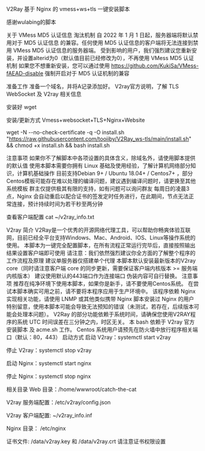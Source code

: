V2Ray 基于 Nginx 的 vmess+ws+tls 一键安装脚本

感谢wulabing的脚本

关于 VMess MD5 认证信息 淘汰机制
自 2022 年 1 月 1 日起，服务器端将默认禁用对于 MD5 认证信息 的兼容。任何使用 MD5 认证信息的客户端将无法连接到禁用 VMess MD5 认证信息的服务器端。
受到影响的用户，我们强烈建议您重新安装，并设置alterid为0（默认值目前已经修改为0），不再使用 VMess MD5 认证机制 如果您不想重新安装，您可以通过使用 https://github.com/KukiSa/VMess-fAEAD-disable 强制开启对于 MD5 认证机制的兼容

准备工作
准备一个域名，并将A记录添加好。
V2ray官方说明，了解 TLS WebSocket 及 V2ray 相关信息

安装好 wget

安装/更新方式
Vmess+websocket+TLS+Nginx+Website

wget -N --no-check-certificate -q -O install.sh "https://raw.githubusercontent.com/tooiiby/V2Ray_ws-tls/main/install.sh" && chmod +x install.sh && bash install.sh

注意事项
如果你不了解脚本中各项设置的具体含义，除域名外，请使用脚本提供的默认值
使用本脚本需要你拥有 Linux 基础及使用经验，了解计算机网络部分知识，计算机基础操作
目前支持Debian 9+ / Ubuntu 18.04+ / Centos7+ ，部分Centos模板可能存在难以处理的编译问题，建议遇到编译问题时，请更换至其他系统模板
群主仅提供极其有限的支持，如有问题可以询问群友
每周日的凌晨3点，Nginx 会自动重启以配合证书的签发定时任务进行，在此期间，节点无法正常连接，预计持续时间为若干秒至两分钟

查看客户端配置
cat ~/v2ray_info.txt

V2ray 简介
V2Ray是一个优秀的开源网络代理工具，可以帮助你畅爽体验互联网，目前已经全平台支持Windows、Mac、Android、IOS、Linux等操作系统的使用。
本脚本为一键完全配置脚本，在所有流程正常运行完毕后，直接按照输出结果设置客户端即可使用
请注意：我们依然强烈建议你全方面的了解整个程序的工作流程及原理
建议单服务器仅搭建单个代理
本脚本默认安装最新版本的V2ray core（同时请注意客户端 core 的同步更新，需要保证客户端内核版本 >= 服务端内核版本）
建议使用默认的443端口作为连接端口
伪装内容可自行替换。
注意事项
推荐在纯净环境下使用本脚本，如果你是新手，请不要使用Centos系统。
在尝试本脚本确实可用之前，请不要将本程序应用于生产环境中。
该程序依赖 Nginx 实现相关功能，请使用 LNMP 或其他类似携带 Nginx 脚本安装过 Nginx 的用户特别留意，使用本脚本可能会导致无法预知的错误（未测试，若存在，后续版本可能会处理本问题）。
V2Ray 的部分功能依赖于系统时间，请确保您使用V2RAY程序的系统 UTC 时间误差在三分钟之内，时区无关。
本 bash 依赖于 V2ray 官方安装脚本 及 acme.sh 工作。
Centos 系统用户请预先在防火墙中放行程序相关端口（默认：80，443）
启动方式
启动 V2ray：systemctl start v2ray

停止 V2ray：systemctl stop v2ray

启动 Nginx：systemctl start nginx

停止 Nginx：systemctl stop nginx

相关目录
Web 目录：/home/wwwroot/catch-the-cat

V2ray 服务端配置：/etc/v2ray/config.json

V2ray 客户端配置: ~/v2ray_info.inf

Nginx 目录： /etc/nginx

证书文件: /data/v2ray.key 和 /data/v2ray.crt 请注意证书权限设置
